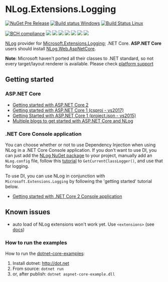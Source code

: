 # NLog.Extensions.Logging



[![NuGet Pre Release](https://img.shields.io/nuget/vpre/NLog.Extensions.Logging.svg)](https://www.nuget.org/packages/NLog.Extensions.Logging)
[![Build status Windows](https://ci.appveyor.com/api/projects/status/0nrg8cksp4b6tab1/branch/master?svg=true)](https://ci.appveyor.com/project/nlog/nlog-framework-logging/branch/master)
[![Build Status Linux](https://travis-ci.org/NLog/NLog.Extensions.Logging.svg?branch=master)](https://travis-ci.org/NLog/NLog.Extensions.Logging)

[![BCH compliance](https://bettercodehub.com/edge/badge/NLog/NLog.Extensions.Logging?branch=components)](https://bettercodehub.com/results/NLog/NLog.Extensions.Logging)
[![](https://sonarcloud.io/api/project_badges/measure?project=nlog.extensions.logging&metric=ncloc)](https://sonarcloud.io/dashboard/?id=nlog.extensions.logging) 
[![](https://sonarcloud.io/api/project_badges/measure?project=nlog.extensions.logging&metric=bugs)](https://sonarcloud.io/dashboard/?id=nlog.extensions.logging) 
[![](https://sonarcloud.io/api/project_badges/measure?project=nlog.extensions.logging&metric=vulnerabilities)](https://sonarcloud.io/dashboard/?id=nlog.extensions.logging) 
[![](https://sonarcloud.io/api/project_badges/measure?project=nlog.extensions.logging&metric=code_smells)](https://sonarcloud.io/project/issues?id=nlog.extensions.logging&resolved=false&types=CODE_SMELL) 
[![](https://sonarcloud.io/api/project_badges/measure?project=nlog.extensions.logging&metric=duplicated_lines_density)](https://sonarcloud.io/component_measures/domain/Duplications?id=nlog.extensions.logging) 
[![](https://sonarcloud.io/api/project_badges/measure?project=nlog.extensions.logging&metric=sqale_debt_ratio)](https://sonarcloud.io/dashboard/?id=nlog.extensions.logging) 
[![](https://sonarcloud.io/api/project_badges/measure?project=nlog.extensions.logging&metric=coverage)](https://sonarcloud.io/component_measures?id=nlog.extensions.logging&metric=coverage) 

[NLog](https://github.com/NLog/NLog) provider for [Microsoft.Extensions.Logging](https://github.com/aspnet/Logging); .NET Core. 
**ASP.NET Core** users should install  [NLog.Web.AspNetCore](https://www.nuget.org/packages/NLog.web.aspnetcore). 


**Note**: Microsoft haven't ported all their classes to .NET standard, so not every target/layout renderer is available. 
Please check [platform support](https://github.com/NLog/NLog/wiki/platform-support)


## Getting started
### ASP.NET Core

- [Getting started with ASP.NET Core 2](https://github.com/NLog/NLog.Web/wiki/Getting-started-with-ASP.NET-Core-2)
- [Getting started with ASP.NET Core 1 (csproj - vs2017)](https://github.com/NLog/NLog.Web/wiki/Getting-started-with-ASP.NET-Core-(csproj---vs2017))
- [Getting Started with ASP.NET Core 1 (project.json - vs2015)](https://github.com/NLog/NLog.Web/wiki/Getting-started-with-ASP.NET-Core-(project.json))
- [Multiple blogs to get started with ASP.NET Core and NLog](https://github.com/damienbod/AspNetCoreNlog)

### .NET Core Console application

You can choose whether or not to use Dependency Injection when using NLog in a .NET Core Console application. If you don't want to use DI, you can just add the [NLog NuGet package](https://www.nuget.org/packages/NLog) to your project, manually add an `NLog.config` file, follow this [tutorial](https://github.com/NLog/NLog/wiki/Tutorial#configure-nlog-targets-for-output) to `GetCurrentClassLogger()`, and use that for logging.

To use DI, you can use NLog in conjunction with `Microsoft.Extensions.Logging` by following the 'getting started' tutorial below.

- [Getting started with .NET Core 2 Console application](https://github.com/NLog/NLog.Extensions.Logging/wiki/Getting-started-with-.NET-Core-2---Console-application)


Known issues
---
- auto load of NLog extensions won't work yet. Use `<extensions>` (see [docs](https://github.com/NLog/NLog/wiki/Configuration-file#extensions))


### How to run the examples
How to run the [dotnet-core-examples](https://github.com/NLog/NLog.Extensions.Logging/tree/master/examples):

1. Install dotnet: http://dot.net 
2. From source: `dotnet run`
3. or, after publish: `dotnet aspnet-core-example.dll`
